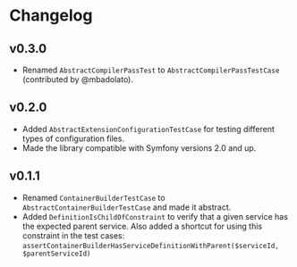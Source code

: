 # Changelog

## v0.3.0

- Renamed ``AbstractCompilerPassTest`` to ``AbstractCompilerPassTestCase`` (contributed by @mbadolato).

## v0.2.0

- Added ``AbstractExtensionConfigurationTestCase`` for testing different types of configuration files.
- Made the library compatible with Symfony versions 2.0 and up.

## v0.1.1

- Renamed ``ContainerBuilderTestCase`` to ``AbstractContainerBuilderTestCase`` and made it abstract.
- Added ``DefinitionIsChildOfConstraint`` to verify that a given service has the expected parent service.
  Also added a shortcut for using this constraint in the test cases: ``assertContainerBuilderHasServiceDefinitionWithParent($serviceId, $parentServiceId)``
